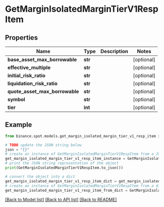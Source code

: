 # GetMarginIsolatedMarginTierV1RespItem


## Properties

Name | Type | Description | Notes
------------ | ------------- | ------------- | -------------
**base_asset_max_borrowable** | **str** |  | [optional] 
**effective_multiple** | **str** |  | [optional] 
**initial_risk_ratio** | **str** |  | [optional] 
**liquidation_risk_ratio** | **str** |  | [optional] 
**quote_asset_max_borrowable** | **str** |  | [optional] 
**symbol** | **str** |  | [optional] 
**tier** | **int** |  | [optional] 

## Example

```python
from binance.spot.models.get_margin_isolated_margin_tier_v1_resp_item import GetMarginIsolatedMarginTierV1RespItem

# TODO update the JSON string below
json = "{}"
# create an instance of GetMarginIsolatedMarginTierV1RespItem from a JSON string
get_margin_isolated_margin_tier_v1_resp_item_instance = GetMarginIsolatedMarginTierV1RespItem.from_json(json)
# print the JSON string representation of the object
print(GetMarginIsolatedMarginTierV1RespItem.to_json())

# convert the object into a dict
get_margin_isolated_margin_tier_v1_resp_item_dict = get_margin_isolated_margin_tier_v1_resp_item_instance.to_dict()
# create an instance of GetMarginIsolatedMarginTierV1RespItem from a dict
get_margin_isolated_margin_tier_v1_resp_item_from_dict = GetMarginIsolatedMarginTierV1RespItem.from_dict(get_margin_isolated_margin_tier_v1_resp_item_dict)
```
[[Back to Model list]](../README.md#documentation-for-models) [[Back to API list]](../README.md#documentation-for-api-endpoints) [[Back to README]](../README.md)


